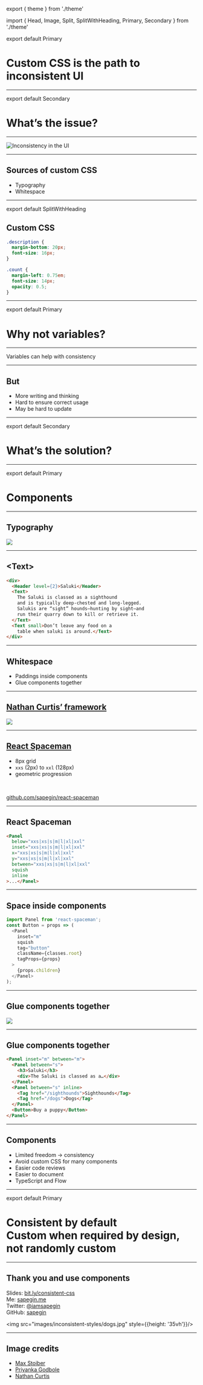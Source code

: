 export { theme } from './theme'

import { Head, Image, Split, SplitWithHeading, Primary, Secondary } from './theme'

<Head>
  <title>Custom CSS is the path to inconsistent UI by Artem Sapegin</title>
</Head>

export default Primary

# Custom CSS is the path to inconsistent UI

---
export default Secondary

# What’s the issue?

---

<Image src="./public/images/inconsistent-styles/doors.jpg" alt="Inconsistency in the UI" />

---

## Sources of custom CSS

- Typography
- Whitespace

---
export default SplitWithHeading

## Custom CSS

```css
.description {
  margin-bottom: 20px;
  font-size: 16px;
}
```

```css
.count {
  margin-left: 0.75em;
  font-size: 14px;
  opacity: 0.5;
}
```

---
export default Primary

# Why not variables?

---

Variables can help with consistency

---

## But

- More writing and thinking
- Hard to ensure correct usage
- May be hard to update

---
export default Secondary

# What’s the solution?

---
export default Primary

# Components

---

## Typography

![](images/inconsistent-styles/text.png)

---

## &lt;Text>

```html
<div>
  <Header level={2}>Saluki</Header>
  <Text>
    The Saluki is classed as a sighthound
    and is typically deep-chested and long-legged.
    Salukis are “sight” hounds—hunting by sight—and
    run their quarry down to kill or retrieve it.
  </Text>
  <Text small>Don’t leave any food on a
    table when saluki is around.</Text>
</div>
```

---

## Whitespace

- Paddings inside components
- Glue components together

---

## [Nathan Curtis’ framework](https://medium.com/eightshapes-llc/space-in-design-systems-188bcbae0d62)

![](images/inconsistent-styles/whitespace.png)

---

## [React Spaceman](https://github.com/sapegin/react-spaceman)

- 8px grid
- `xxs` (2px) to `xxl` (128px)
- geometric progression

&nbsp;

[github.com/sapegin/react-spaceman](https://github.com/sapegin/react-spaceman)

---

## React Spaceman

```html
<Panel
  below="xxs|xs|s|m|l|xl|xxl"
  inset="xxs|xs|s|m|l|xl|xxl"
  x="xxs|xs|s|m|l|xl|xxl"
  y="xxs|xs|s|m|l|xl|xxl"
  between="xxs|xs|s|m|l|xl|xxl"
  squish
  inline
>...</Panel>
```

---

## Space inside components

```js
import Panel from 'react-spaceman';
const Button = props => (
  <Panel
    inset="m"
    squish
    tag="button"
    className={classes.root}
    tagProps={props}
  >
    {props.children}
  </Panel>
);
```

---

## Glue components together

![](images/inconsistent-styles/glue.png)

---

## Glue components together

```html
<Panel inset="m" between="m">
  <Panel between="s">
    <h3>Saluki</h3>
    <div>The Saluki is classed as a…</div>
  </Panel>
  <Panel between="s" inline>
    <Tag href="/sighthounds">Sighthounds</Tag>
    <Tag href="/dogs">Dogs</Tag>
  </Panel>
  <Button>Buy a puppy</Button>
</Panel>
```

---

## Components

- Limited freedom → consistency
- Avoid custom CSS for many components
- Easier code reviews
- Easier to document
- TypeScript and Flow

---
export default Primary

# Consistent by default<br/>Custom when required by&nbsp;design, not&nbsp;randomly custom

---

## Thank you and use components

Slides: [bit.ly/consistent-css](https://sapegin.github.io/slides/inconsistent-styles)<br/> Me: [sapegin.me](http://sapegin.me/)<br/> Twitter: [@iamsapegin](https://twitter.com/iamsapegin)<br/> GitHub: [sapegin](https://github.com/sapegin)

<img src="images/inconsistent-styles/dogs.jpg" style={{height: '35vh'}}/>

---

## Image credits

- [Max Stoiber](https://mxstbr.com/)
- [Priyanka Godbole](https://blog.prototypr.io/10-practical-steps-to-create-a-predictable-accessible-and-harmonious-typography-system-a-case-6c85d901bedd)
- [Nathan Curtis](https://medium.com/eightshapes-llc/space-in-design-systems-188bcbae0d62)

